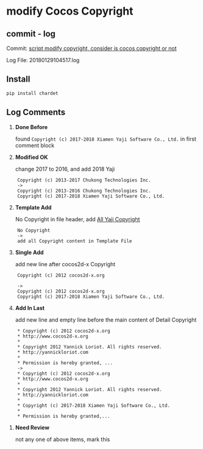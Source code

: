 # modify Cocos Copyright

## commit - log

  Commit: [script modify copyright, consider is cocos copyright or not](https://github.com/cocos2d/cocos2d-x/pull/18659/commits/aafd35f221a6c9b73b270ab502fe1a870d33770c)

  Log File: 20180129104517.log
  
## Install

```bash
pip install chardet
```

## Log Comments
1. __Done Before__
    
    found `Copyright (c) 2017-2018 Xiamen Yaji Software Co., Ltd.` in first comment block

1. __Modified OK__

    change 2017 to 2016, and add 2018 Yaji

```text
    Copyright (c) 2013-2017 Chukong Technologies Inc.
    ->
    Copyright (c) 2013-2016 Chukong Technologies Inc.
    Copyright (c) 2017-2018 Xiamen Yaji Software Co., Ltd.
```
2. __Template Add__
    
    No Copyright in file header, add [All Yaji Copyright](https://github.com/drelaptop/modifyCopyright/blob/master/cr_template.txt)

```text
    No Copyright
    ->
    add all Copyright content in Template File
```
3. __Single Add__

    add new line after cocos2d-x Copyright

```text
    Copyright (c) 2012 cocos2d-x.org
        
    ->
    Copyright (c) 2012 cocos2d-x.org
    Copyright (c) 2017-2018 Xiamen Yaji Software Co., Ltd.
```
4. __Add In Last__

    add new line and empty line before the main content of Detail Copyright

```text
    * Copyright (c) 2012 cocos2d-x.org
    * http://www.cocos2d-x.org
    *
    * Copyright 2012 Yannick Loriot. All rights reserved.
    * http://yannickloriot.com
    * 
    * Permission is hereby granted, ...
    ->
    * Copyright (c) 2012 cocos2d-x.org
    * http://www.cocos2d-x.org
    *
    * Copyright 2012 Yannick Loriot. All rights reserved.
    * http://yannickloriot.com
    * 
    * Copyright (c) 2017-2018 Xiamen Yaji Software Co., Ltd.
    * 
    * Permission is hereby granted,...
```

1. __Need Review__

    not any one of above items, mark this
